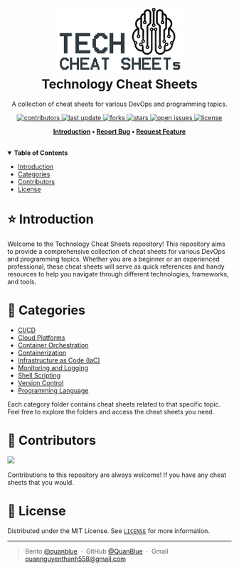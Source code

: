 <h1 align="center">
  <img src="./assets/tech_logo.png" alt="icon" height="150"></img>
  <br>
  <b>Technology Cheat Sheets</b>
</h1>

<p align="center">A collection of cheat sheets for various DevOps and programming topics.</p>

<!-- Badges -->
<p align="center">
  <a href="https://github.com/quanblue/tech-cheatsheets/graphs/contributors">
    <img src="https://img.shields.io/github/contributors/quanblue/tech-cheatsheets" alt="contributors" />
  </a>
  <a href="">
    <img src="https://img.shields.io/github/last-commit/quanblue/tech-cheatsheets" alt="last update" />
  </a>
  <a href="https://github.com/quanblue/tech-cheatsheets/network/members">
    <img src="https://img.shields.io/github/forks/quanblue/tech-cheatsheets" alt="forks" />
  </a>
  <a href="https://github.com/quanblue/tech-cheatsheets/stargazers">
    <img src="https://img.shields.io/github/stars/quanblue/tech-cheatsheets" alt="stars" />
  </a>
  <a href="https://github.com/quanblue/tech-cheatsheets/issues/">
    <img src="https://img.shields.io/github/issues/quanblue/tech-cheatsheets" alt="open issues" />
  </a>
  <a href="https://github.com/quanblue/tech-cheatsheets/blob/master/LICENSE">
    <img src="https://img.shields.io/github/license/quanblue/tech-cheatsheets.svg" alt="license" />
  </a>
</p>

<p align="center">
  <b>
      <a href="#introduction">Introduction</a> •
      <a href="https://github.com/quanblue/tech-cheatsheets/issues/">Report Bug</a> •
      <a href="https://github.com/quanblue/tech-cheatsheets/issues/">Request Feature</a>
  </b>
</p>

<br/>

<details open>
<summary><b>Table of Contents</b></summary>

- [Introduction](#star-introduction)
- [Categories](#toolbox-categories)
- [Contributors](#busts_in_silhouette-contributors)
- [License](#scroll-license)
</details>

# :star: Introduction

Welcome to the Technology Cheat Sheets repository! This repository aims to provide a comprehensive collection of cheat sheets for various DevOps and programming topics. Whether you are a beginner or an experienced professional, these cheat sheets will serve as quick references and handy resources to help you navigate through different technologies, frameworks, and tools.

# :toolbox: Categories

- [CI/CD](https://github.com/quanblue/tech-cheatsheets/tree/master/CI.CD)
- [Cloud Platforms](https://github.com/quanblue/tech-cheatsheets/tree/master/Cloud%20Platforms)
- [Container Orchestration](https://github.com/quanblue/tech-cheatsheets/tree/master/Container%20Orchestration)
- [Containerization](https://github.com/quanblue/tech-cheatsheets/tree/master/Containerization)
- [Infrastructure as Code (IaC)](<https://github.com/quanblue/tech-cheatsheets/tree/master/Infrastructure%20as%20Code%20(IaC)>)
- [Monitoring and Logging](https://github.com/quanblue/tech-cheatsheets/tree/master/Monitoring%20and%20Logging)
- [Shell Scripting](https://github.com/quanblue/tech-cheatsheets/tree/master/Shell%20Scripting)
- [Version Control](https://github.com/quanblue/tech-cheatsheets/tree/master/Version%20Control)
- [Programming Language](https://github.com/quanblue/tech-cheatsheets/tree/master/Programming%20Language)

Each category folder contains cheat sheets related to that specific topic. Feel free to explore the folders and access the cheat sheets you need.

# :busts_in_silhouette: Contributors

<a href="https://github.com/quanblue/tech-cheatsheets/graphs/contributors">
  <img src="https://contrib.rocks/image?repo=quanblue/tech-cheatsheets" />
</a>

Contributions to this repository are always welcome! If you have any cheat sheets that you would.

# :scroll: License

Distributed under the MIT License. See <a href="https://github.com/quanblue/tech-cheatsheets/blob/master/LICENSE">`LICENSE`</a> for more information.

---

> Bento [@quanblue](https://bento.me/quanblue) &nbsp;&middot;&nbsp;
> GitHub [@QuanBlue](https://github.com/QuanBlue) &nbsp;&middot;&nbsp; Gmail quannguyenthanh558@gmail.com

<!-- TODO: Ansible, Grafana, Prometheus -->
